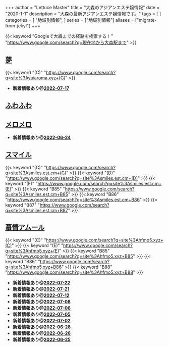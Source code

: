 +++
author = "Lettuce Master"
title = "大森のアジアンエステ嬢情報"
date = "2020-1-1"
description = "大森の最新アジアンエステ嬢情報です。"
tags = [
]
categories = [
    "地域別情報",
]
series = ["地域別情報"]
aliases = ["migrate-from-jekyl"]
+++

{{< keyword "Googleで大森までの経路を検索する！" "https://www.google.com/search?q=現在地から大森駅まで" >}}

## [夢](http://yuiaroma.xyz/)
{{< keyword "(C)" "https://www.google.com/search?q=site%3Ayuiaroma.xyz+(C)" >}} 

- **新着情報あり@[2022-07-17](/post/2022-07-17)**
## [ふわふわ](http://hi-msg.com/fuwa-omori/)


## [メロメロ](http://on.mznab.com/)


- **新着情報あり@[2022-06-24](/post/2022-06-24)**
## [スマイル](https://smiles.est.cm/)
{{< keyword "(C)" "https://www.google.com/search?q=site%3Asmiles.est.cm+(C)" >}} {{< keyword "(D)" "https://www.google.com/search?q=site%3Asmiles.est.cm+(D)" >}} {{< keyword "(E)" "https://www.google.com/search?q=site%3Asmiles.est.cm+(E)" >}} {{< keyword "B85" "https://www.google.com/search?q=site%3Asmiles.est.cm+B85" >}} {{< keyword "B86" "https://www.google.com/search?q=site%3Asmiles.est.cm+B86" >}} {{< keyword "B87" "https://www.google.com/search?q=site%3Asmiles.est.cm+B87" >}} 

## [慕情アムール](http://hfmo5.xyz/)
{{< keyword "(C)" "https://www.google.com/search?q=site%3Ahfmo5.xyz+(C)" >}} {{< keyword "(E)" "https://www.google.com/search?q=site%3Ahfmo5.xyz+(E)" >}} {{< keyword "B85" "https://www.google.com/search?q=site%3Ahfmo5.xyz+B85" >}} {{< keyword "B86" "https://www.google.com/search?q=site%3Ahfmo5.xyz+B86" >}} {{< keyword "B88" "https://www.google.com/search?q=site%3Ahfmo5.xyz+B88" >}} 

- **新着情報あり@[2022-07-22](/post/2022-07-22)**
- **新着情報あり@[2022-07-21](/post/2022-07-21)**
- **新着情報あり@[2022-07-12](/post/2022-07-12)**
- **新着情報あり@[2022-07-08](/post/2022-07-08)**
- **新着情報あり@[2022-07-06](/post/2022-07-06)**
- **新着情報あり@[2022-07-05](/post/2022-07-05)**
- **新着情報あり@[2022-07-02](/post/2022-07-02)**
- **新着情報あり@[2022-06-28](/post/2022-06-28)**
- **新着情報あり@[2022-06-26](/post/2022-06-26)**
- **新着情報あり@[2022-06-25](/post/2022-06-25)**
